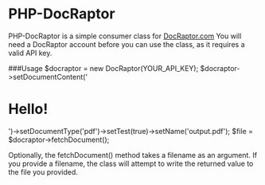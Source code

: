 PHP-DocRaptor
=============


PHP-DocRaptor is a simple consumer class for [DocRaptor.com](http://www.docraptor.com)
You will need a DocRaptor account before you can use the class, as it requires a valid API key.

###Usage
    $docraptor = new DocRaptor(YOUR_API_KEY);
    $docraptor->setDocumentContent('<h1>Hello!</h1>')->setDocumentType('pdf')->setTest(true)->setName('output.pdf');
    $file = $docraptor->fetchDocument();

Optionally, the fetchDocument() method takes a filename as an argument.  If you provide
a filename, the class will attempt to write the returned value to the file you provided.